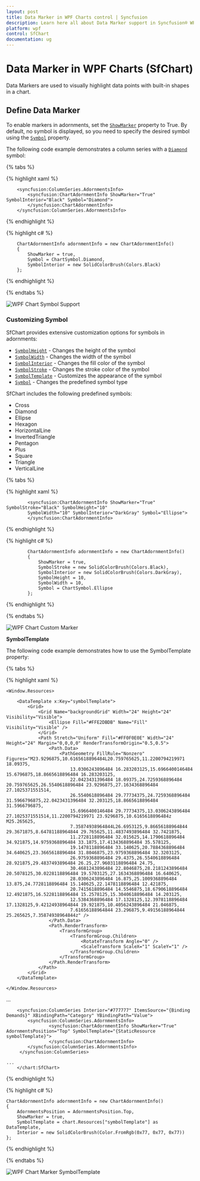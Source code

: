 ```yaml
---
layout: post
title: Data Marker in WPF Charts control | Syncfusion
description: Learn here all about Data Marker support in Syncfusion® WPF Charts (SfChart) control, its elements and more details.
platform: wpf
control: SfChart
documentation: ug
---
```


# Data Marker in WPF Charts (SfChart)

Data Markers are used to visually highlight data points with built-in shapes in a chart.

## Define Data Marker

To enable markers in adornments, set the [`ShowMarker`](https://help.syncfusion.com/cr/wpf/Syncfusion.UI.Xaml.Charts.ChartAdornmentInfoBase.html#Syncfusion_UI_Xaml_Charts_ChartAdornmentInfoBase_ShowMarker) property to True. By default, no symbol is displayed, so you need to specify the desired symbol using the [`Symbol`](https://help.syncfusion.com/cr/wpf/Syncfusion.UI.Xaml.Charts.ChartAdornmentInfoBase.html#Syncfusion_UI_Xaml_Charts_ChartAdornmentInfoBase_Symbol) property.

The following code example demonstrates a column series with a [`Diamond`](https://help.syncfusion.com/cr/wpf/Syncfusion.UI.Xaml.Charts.ChartSymbol.html) symbol:

{% tabs %}

{% highlight xaml %}

        <syncfusion:ColumnSeries.AdornmentsInfo>
            <syncfusion:ChartAdornmentInfo ShowMarker="True" SymbolInterior="Black" Symbol="Diamond">
            </syncfusion:ChartAdornmentInfo>
        </syncfusion:ColumnSeries.AdornmentsInfo> 

{% endhighlight %}

{% highlight c# %}

        ChartAdornmentInfo adornmentInfo = new ChartAdornmentInfo()
        {
            ShowMarker = true,
            Symbol = ChartSymbol.Diamond,
            SymbolInterior = new SolidColorBrush(Colors.Black)          
        };

{% endhighlight %}

{% endtabs %}

![WPF Chart Symbol Support](Adornments_images/wpf-chart-symbol-support.png)

### Customizing Symbol

SfChart provides extensive customization options for symbols in adornments:

* [`SymbolHeight`](https://help.syncfusion.com/cr/wpf/Syncfusion.UI.Xaml.Charts.ChartAdornmentInfoBase.html#Syncfusion_UI_Xaml_Charts_ChartAdornmentInfoBase_SymbolHeight) - Changes the height of the symbol
* [`SymbolWidth`](https://help.syncfusion.com/cr/wpf/Syncfusion.UI.Xaml.Charts.ChartAdornmentInfoBase.html#Syncfusion_UI_Xaml_Charts_ChartAdornmentInfoBase_SymbolWidth) - Changes the width of the symbol
* [`SymbolInterior`](https://help.syncfusion.com/cr/wpf/Syncfusion.UI.Xaml.Charts.ChartAdornmentInfoBase.html#Syncfusion_UI_Xaml_Charts_ChartAdornmentInfoBase_SymbolInterior) - Changes the fill color of the symbol
* [`SymbolStroke`](https://help.syncfusion.com/cr/wpf/Syncfusion.UI.Xaml.Charts.ChartAdornmentInfoBase.html#Syncfusion_UI_Xaml_Charts_ChartAdornmentInfoBase_SymbolStroke) - Changes the stroke color of the symbol
* [`SymbolTemplate`](https://help.syncfusion.com/cr/wpf/Syncfusion.UI.Xaml.Charts.ChartAdornmentInfoBase.html#Syncfusion_UI_Xaml_Charts_ChartAdornmentInfoBase_SymbolTemplate) - Customizes the appearance of the symbol
* [`Symbol`](https://help.syncfusion.com/cr/wpf/Syncfusion.UI.Xaml.Charts.ChartAdornmentInfoBase.html#Syncfusion_UI_Xaml_Charts_ChartAdornmentInfoBase_Symbol) - Changes the predefined symbol type

SfChart includes the following predefined symbols:

* Cross
* Diamond
* Ellipse
* Hexagon
* HorizontalLine
* InvertedTriangle
* Pentagon
* Plus
* Square
* Triangle
* VerticalLine

{% tabs %}

{% highlight xaml %}

            <syncfusion:ChartAdornmentInfo ShowMarker="True" SymbolStroke="Black" SymbolHeight="10" 
            SymbolWidth="10" SymbolInterior="DarkGray" Symbol="Ellipse">
            </syncfusion:ChartAdornmentInfo>

{% endhighlight %}

{% highlight c# %}

            ChartAdornmentInfo adornmentInfo = new ChartAdornmentInfo()
            {
                ShowMarker = true,
                SymbolStroke = new SolidColorBrush(Colors.Black),
                SymbolInterior = new SolidColorBrush(Colors.DarkGray),
                SymbolHeight = 10,
                SymbolWidth = 10,
                Symbol = ChartSymbol.Ellipse
            };

{% endhighlight %}

{% endtabs %}

![WPF Chart Custom Marker](Adornments_images/wpf-chart-custom-marker.png)

**SymbolTemplate**

The following code example demonstrates how to use the SymbolTemplate property:

{% tabs %}

{% highlight xaml %}

    <Window.Resources>
 
        <DataTemplate x:Key="symbolTemplate">
            <Grid>
                <Grid Name="backgroundGrid" Width="24" Height="24" Visibility="Visible">
                    <Ellipse Fill="#FFE2DBDB" Name="Fill" Visibility="Visible" />
                </Grid>
                <Path Stretch="Uniform" Fill="#FF0F0E0E" Width="24" Height="24" Margin="0,0,0,0" RenderTransformOrigin="0.5,0.5">
                    <Path.Data>
                        <PathGeometry FillRule="Nonzero" Figures="M23.9296875,10.6165618896484L20.759765625,11.2200794219971 18.09375,
                            13.0306243896484 16.283203125,15.6966400146484 15.6796875,18.8665618896484 16.283203125,
                            22.0423431396484 18.09375,24.7259368896484 20.759765625,26.5540618896484 23.9296875,27.1634368896484 27.1025371551514,
                            26.5540618896484 29.77734375,24.7259368896484 31.5966796875,22.0423431396484 32.203125,18.8665618896484 31.5966796875,
                            15.6966400146484 29.77734375,13.0306243896484 27.1025371551514,11.2200794219971 23.9296875,10.6165618896484z M25.265625,
                            7.35874938964844L26.6953125,9.86656188964844 29.3671875,8.64781188964844 29.765625,11.4837493896484 32.7421875,
                            11.2728118896484 32.015625,14.1790618896484 34.921875,14.9759368896484 33.1875,17.4134368896484 35.578125,
                            19.1478118896484 33.140625,20.7884368896484 34.640625,23.3665618896484 31.8046875,23.9759368896484 32.3203125,
                            26.9759368896484 29.4375,26.5540618896484 28.921875,29.4837493896484 26.25,27.9603118896484 24.75,
                            30.4681243896484 22.8046875,28.2181243896484 20.5078125,30.0228118896484 19.5703125,27.1634368896484 16.640625,
                            28.0306243896484 16.875,25.1009368896484 13.875,24.7728118896484 15.140625,22.1478118896484 12.421875,
                            20.7415618896484 14.5546875,18.6790618896484 12.4921875,16.5228118896484 15.2578125,15.3040618896484 14.203125,
                            12.5384368896484 17.1328125,12.3978118896484 17.1328125,9.42124938964844 19.921875,10.4056243896484 21.046875,
                            7.61656188964844 23.296875,9.49156188964844 25.265625,7.35874938964844z" />
                    </Path.Data>
                    <Path.RenderTransform>
                        <TransformGroup>
                            <TransformGroup.Children>
                                <RotateTransform Angle="0" />
                                <ScaleTransform ScaleX="1" ScaleY="1" />
                            </TransformGroup.Children>
                        </TransformGroup>
                    </Path.RenderTransform>
                </Path>
            </Grid>
        </DataTemplate>

    </Window.Resources>

<Grid>
        <chart:SfChart Width="400" Height="300">
    ...
            
        <syncfusion:ColumnSeries Interior="#777777" ItemsSource="{Binding Demands}" XBindingPath="Category" YBindingPath="Value">
            <syncfusion:ColumnSeries.AdornmentsInfo>
                    <syncfusion:ChartAdornmentInfo ShowMarker="True" AdornmentsPosition="Top" SymbolTemplate="{StaticResource symbolTemplate}">
                    </syncfusion:ChartAdornmentInfo>
            </syncfusion:ColumnSeries.AdornmentsInfo>
         </syncfusion:ColumnSeries>

    ...
        </chart:SfChart>
</Grid>
        
{% endhighlight %}

{% highlight c# %}

    ChartAdornmentInfo adornmentInfo = new ChartAdornmentInfo()
    {
        AdornmentsPosition = AdornmentsPosition.Top,
        ShowMarker = true,
        SymbolTemplate = chart.Resources["symbolTemplate"] as DataTemplate,
        Interior = new SolidColorBrush(Color.FromRgb(0x77, 0x77, 0x77))
    };

{% endhighlight %}

{% endtabs %}

![WPF Chart Marker SymbolTemplate](Adornments_images/wpf-chart-marker-symboltemplate.png)